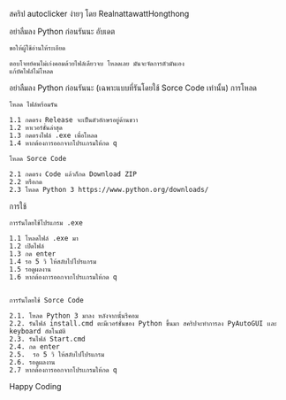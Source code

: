 สคริป autoclicker ง่ายๆ โดย RealnattawattHongthong

อย่าลืมลง Python ก่อนรันนะ
อับเดต

    ขอให้ผู้ใช้อ่านให้ระเอียด
    
    ตอบโจทย์คนไม่เก่งคอมด้วยไฟล์เดียวจบ โหลดเลย มันจะจัดการตัวมันเอง
    แก้บัคไฟล์ไม่โหลด

อย่าลืมลง Python ก่อนรันนะ (เฉพาะแบบที่รันโดยใช้ Sorce Code เท่านั้น)
การโหลด

    โหลด ไฟล์พร้อมรัน

    1.1 กดตรง Release จะเป็นตัวอักษรอยู่ด้านขวา
    1.2 หาเวอร์ชั่นล่าสุด
    1.3 กดตรงไฟล์ .exe เพื่อโหลด
    1.4 หากต้องการออกจากโปรเเกรมให้กด q

    โหลด Sorce Code

    2.1 กดตรง Code แล้วก็กด Download ZIP
    2.2 หรือกด 
    2.3 โหลด Python 3 https://www.python.org/downloads/

การใช้

    การรันโดยใช้โปรแกรม .exe

    1.1 โหลดไฟล์ .exe มา
    1.2 เปิดไฟล์
    1.3 กด enter 
    1.4 รอ 5 วิ ให้สลับไปโปรแกรม
    1.5 รอดูผลงาน
    1.6 หากต้องการออกจากโปรเเกรมให้กด q


    การรันโดยใช้ Sorce Code

    2.1. โหลด Python 3 มาลง หลังจากนั้นรีคอม
    2.2. รันไฟล์ install.cmd ตะมีเวอร์ชั่นของ Python ขึ้นมา สคริปจะทำการลง PyAutoGUI เเละ keyboard อัตโนมัติ
    2.3. รันไฟล์ Start.cmd
    2.4. กด enter
    2.5.  รอ 5 วิ ให้สลับไปโปรแกรม
    2.6. รอดูผลงาน
    2.7 หากต้องการออกจากโปรเเกรมให้กด q

   

Happy Coding
